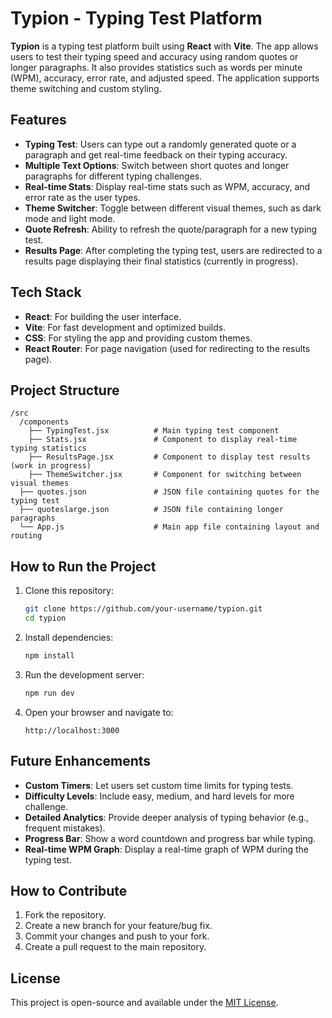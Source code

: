 # Typion - Typing Test Platform

**Typion** is a typing test platform built using **React** with **Vite**. The app allows users to test their typing speed and accuracy using random quotes or longer paragraphs. It also provides statistics such as words per minute (WPM), accuracy, error rate, and adjusted speed. The application supports theme switching and custom styling.

## Features

- **Typing Test**: Users can type out a randomly generated quote or a paragraph and get real-time feedback on their typing accuracy.
- **Multiple Text Options**: Switch between short quotes and longer paragraphs for different typing challenges.
- **Real-time Stats**: Display real-time stats such as WPM, accuracy, and error rate as the user types.
- **Theme Switcher**: Toggle between different visual themes, such as dark mode and light mode.
- **Quote Refresh**: Ability to refresh the quote/paragraph for a new typing test.
- **Results Page**: After completing the typing test, users are redirected to a results page displaying their final statistics (currently in progress).

## Tech Stack

- **React**: For building the user interface.
- **Vite**: For fast development and optimized builds.
- **CSS**: For styling the app and providing custom themes.
- **React Router**: For page navigation (used for redirecting to the results page).

## Project Structure

```
/src
  /components
    ├── TypingTest.jsx          # Main typing test component
    ├── Stats.jsx               # Component to display real-time typing statistics
    ├── ResultsPage.jsx         # Component to display test results (work in progress)
    ├── ThemeSwitcher.jsx       # Component for switching between visual themes
  ├── quotes.json               # JSON file containing quotes for the typing test
  ├── quoteslarge.json          # JSON file containing longer paragraphs
  └── App.js                    # Main app file containing layout and routing
```

## How to Run the Project

1. Clone this repository:

   ```bash
   git clone https://github.com/your-username/typion.git
   cd typion
   ```

2. Install dependencies:

   ```bash
   npm install
   ```

3. Run the development server:

   ```bash
   npm run dev
   ```

4. Open your browser and navigate to:

   ```
   http://localhost:3000
   ```

## Future Enhancements

- **Custom Timers**: Let users set custom time limits for typing tests.
- **Difficulty Levels**: Include easy, medium, and hard levels for more challenge.
- **Detailed Analytics**: Provide deeper analysis of typing behavior (e.g., frequent mistakes).
- **Progress Bar**: Show a word countdown and progress bar while typing.
- **Real-time WPM Graph**: Display a real-time graph of WPM during the typing test.

## How to Contribute

1. Fork the repository.
2. Create a new branch for your feature/bug fix.
3. Commit your changes and push to your fork.
4. Create a pull request to the main repository.

## License

This project is open-source and available under the [MIT License](LICENSE).
